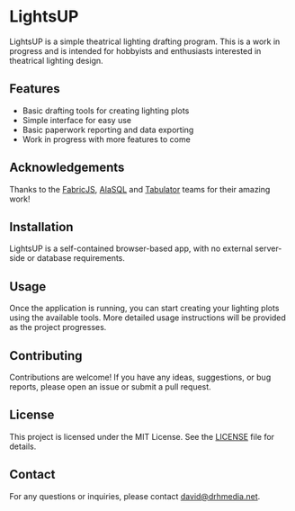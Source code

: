 # LightsUP

LightsUP is a simple theatrical lighting drafting program. This is a work in progress and is intended for hobbyists and enthusiasts interested in theatrical lighting design.

## Features

- Basic drafting tools for creating lighting plots
- Simple interface for easy use
- Basic paperwork reporting and data exporting
- Work in progress with more features to come


## Acknowledgements

Thanks to the [FabricJS](https://fabricjs.com/), [AlaSQL](https://alasql.org/) and [Tabulator](https://tabulator.info/) teams for their amazing work!


## Installation

LightsUP is a self-contained browser-based app, with no external server-side or database requirements.


## Usage

Once the application is running, you can start creating your lighting plots using the available tools. More detailed usage instructions will be provided as the project progresses.

## Contributing

Contributions are welcome! If you have any ideas, suggestions, or bug reports, please open an issue or submit a pull request.

## License

This project is licensed under the MIT License. See the [LICENSE](LICENSE) file for details.

## Contact

For any questions or inquiries, please contact [david@drhmedia.net](mailto:david@drhmedia.net).